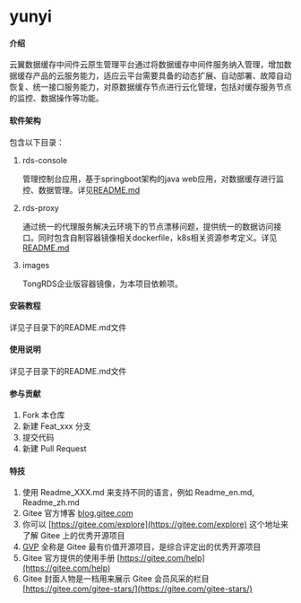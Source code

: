 # yunyi

#### 介绍
云翼数据缓存中间件云原生管理平台通过将数据缓存中间件服务纳入管理，增加数据缓存产品的云服务能力，适应云平台需要具备的动态扩展、自动部署、故障自动恢复、统一接口服务能力，对原数据缓存节点进行云化管理，包括对缓存服务节点的监控、数据操作等功能。

#### 软件架构
包含以下目录：

1. rds-console

   管理控制台应用，基于springboot架构的java web应用，对数据缓存进行监控、数据管理。详见[README.md](rds-console/README.md)

2. rds-proxy

   通过统一的代理服务解决云环境下的节点漂移问题，提供统一的数据访问接口。同时包含自制容器镜像相关dockerfile，k8s相关资源参考定义。详见[README.md](rds-proxy/README.md)

3. images

   TongRDS企业版容器镜像，为本项目依赖项。


#### 安装教程

详见子目录下的README.md文件

#### 使用说明

详见子目录下的README.md文件

#### 参与贡献

1.  Fork 本仓库
2.  新建 Feat_xxx 分支
3.  提交代码
4.  新建 Pull Request


#### 特技

1.  使用 Readme\_XXX.md 来支持不同的语言，例如 Readme\_en.md, Readme\_zh.md
2.  Gitee 官方博客 [blog.gitee.com](https://blog.gitee.com)
3.  你可以 [https://gitee.com/explore](https://gitee.com/explore) 这个地址来了解 Gitee 上的优秀开源项目
4.  [GVP](https://gitee.com/gvp) 全称是 Gitee 最有价值开源项目，是综合评定出的优秀开源项目
5.  Gitee 官方提供的使用手册 [https://gitee.com/help](https://gitee.com/help)
6.  Gitee 封面人物是一档用来展示 Gitee 会员风采的栏目 [https://gitee.com/gitee-stars/](https://gitee.com/gitee-stars/)
